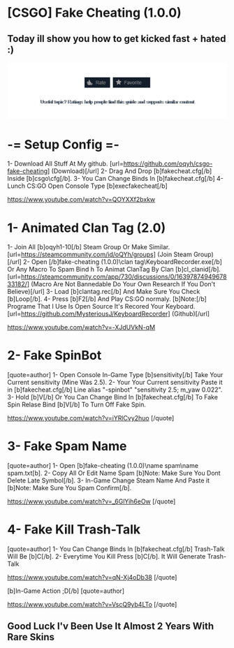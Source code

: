 # [CSGO] Fake Cheating (1.0.0)


## Today ill show you how to get kicked fast + hated :)

![alt text](https://github.com/oqyh/csgo-fake-cheating/blob/main/images/UvPq6mP.gif?raw=true)


# -= Setup Config =-
1- Download All Stuff At My github. [url=https://github.com/oqyh/csgo-fake-cheating] (Download)[/url]
2- Drag And Drop [b]fakecheat.cfg[/b] Inside [b]csgo\cfg[/b].
3- You Can Change Binds In [b]fakecheat.cfg[/b]
4- Lunch CS:GO Open Console Type [b]execfakecheat[/b]

https://www.youtube.com/watch?v=QOYXXf2bxkw



# 1- Animated Clan Tag (2.0)
1- Join All [b]oqyh1-10[/b] Steam Group Or Make Similar. [url=https://steamcommunity.com/id/oQYh/groups] (Join Steam Group)[/url]
2- Open [/b]fake-cheating (1.0.0)\clan tag\KeyboardRecorder.exe[/b] Or Any Macro To Spam Bind h To Animat ClanTag By Clan [b]cl_clanid[/b]. [url=https://steamcommunity.com/app/730/discussions/0/1639787494967833182/] (Macro Are Not Bannedable Do Your Own Research If You Don't Believe)[/url]
3- Load [b]clantag.rec[/b] And Make Sure You Check [b]Loop[/b].
4- Press [b]F2[/b] And Play CS:GO normaly.
[b]Note:[/b] Programe That I Use Is Open Source It's Recored Your Keyboard. [url=https://github.com/MysteriousJ/KeyboardRecorder] (Github)[/url]

https://www.youtube.com/watch?v=-XJdUVkN-qM


# 2- Fake SpinBot
[quote=author]
1- Open Console In-Game Type [b]sensitivity[/b] Take Your Current sensitivity (Mine Was 2.5).
2- Your Your Current sensitivity Paste it in [b]fakecheat.cfg[/b] Line alias "-spinbot" "sensitivity 2.5; m_yaw 0.022".
3- Hold [b]V[/b] Or You Can Change Bind In [b]fakecheat.cfg[/b] To Fake Spin Relase Bind [b]V[/b] To Turn Off Fake Spin.

https://www.youtube.com/watch?v=iYRlCvy2huo
[/quote]


# 3- Fake Spam Name
[quote=author]
1- Open [b]fake-cheating (1.0.0)\name spam\name spam.txt[b].
2- Copy All Or Edit Name Spam [b]Note: Make Sure You Dont Delete Late Symbol[/b].
3- In-Game Change Steam Name And Paste it [b]Note: Make Sure You Spam Confirm[/b].

https://www.youtube.com/watch?v=_6GlYih6eOw
[/quote]


# 4- Fake Kill Trash-Talk
[quote=author]
1- You Can Change Binds In [b]fakecheat.cfg[/b] Trash-Talk Will Be [b]C[/b].
2- Everytime You Kill Press [b]C[/b]. It Will Generate Trash-Talk

https://www.youtube.com/watch?v=qN-Xj4oDb38
[/quote]

[b]In-Game Action ;D[/b]
[quote=author]

https://www.youtube.com/watch?v=VscQ9yb4LTo
[/quote]

## Good Luck I'v Been Use It Almost 2 Years With Rare Skins
